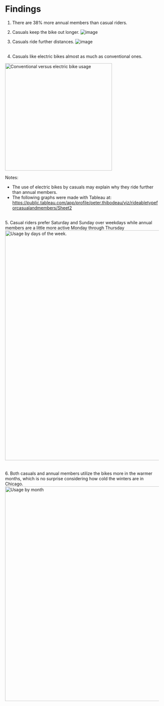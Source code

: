 # Findings
1. There are 38% more annual members than casual riders.

2. Casuals keep the bike out longer.
![image](https://github.com/Peter-Thibodeau/Google-case-study/assets/158618486/81ccc0c5-218c-4385-9f9c-b8d69cdd26e3)<br>

3. Casuals ride further distances.
![image](https://github.com/Peter-Thibodeau/Google-case-study/assets/158618486/e6ad0c8b-0893-42c7-ad4a-197b007e968f)<br><br>

4. Casuals like electric bikes almost as much as conventional ones.
<img width="350" alt="Conventional versus electric bike usage" src="https://github.com/Peter-Thibodeau/Google-case-study/assets/158618486/a7da609c-95bb-4e17-b460-b51af3a7f092">

Notes:
- The use of electric bikes by casuals may explain why they ride further than annual members.<br>
- The following graphs were made with Tableau at: https://public.tableau.com/app/profile/peter.thibodeau/viz/rideabletypeforcasualandmembers/Sheet2<br>
<br>
5. Casual riders prefer Saturday and Sunday over weekdays while annual members are a little more active Monday through Thursday
<img width="750" alt="Usage by days of the week." src="https://github.com/Peter-Thibodeau/Google-case-study/assets/158618486/f7edb7cb-ecf4-4028-9f18-93e2b444e644">
<br><br><br>
6. Both casuals and annual members utilize the bikes more in the warmer months, which is no surprise considering how cold the winters are in Chicago.
<br>
<img width="700" alt="Usage by month" src="https://github.com/Peter-Thibodeau/Google-case-study/assets/158618486/fe124c33-37ee-4ba4-bcdd-5fcf79dacb14)">


